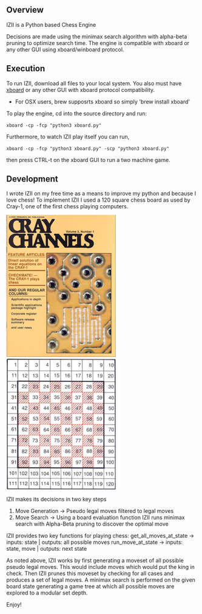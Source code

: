 ## Overview
IZII is a Python based Chess Engine

Decisions are made using the minimax search algorithm with alpha-beta pruning to optimize search time. The engine is compatible with xboard or any other GUI using xboard/winboard protocol. 

## Execution
To run IZII, download all files to your local system. You also must have [xboard](https://www.gnu.org/software/xboard/) or any other GUI with xboard protocol compatibility. 
* For OSX users, brew supposrts xboard so simply 'brew install xboard'

To play the engine, cd into the source directory and run: 
```python3
xboard -cp -fcp "python3 xboard.py"
```
Furthermore, to watch IZII play itself you can run, 
```python3
xboard -cp -fcp "python3 xboard.py" -scp "python3 xboard.py"
```
then press CTRL-t on the xboard GUI to run a two machine game.

## Development
I wrote IZII on my free time as a means to improve my python and because I love chess! To implement IZII I used a 120 square chess board as used by Cray-1, one of the first chess playing computers.

![120sqboard](/images/cray.png?raw=true "120 square board") ![120sqboard](/images/120sqboard.png?raw=true "120 square board")

IZII makes its decisions in two key steps 
1. Move Generation -> Pseudo legal moves filtered to legal moves
2. Move Search -> Using a board evaluation function IZII runs minimax search with Alpha-Beta pruning to discover the optimal move

IZII provides two key functions for playing chess:
get_all_moves_at_state -> inputs: state | outputs: all possible moves
run_move_at_state -> inputs: state, move | outputs: next state

As noted above, IZII works by first generating a moveset of all possible pseudo legal moves. This would include moves which would put the king in check. Then IZII prunes this moveset by checking for all cases and produces a set of legal moves. A minimax search is performed on the given board state generating a game tree at which all possible moves are explored to a modular set depth.



Enjoy!
